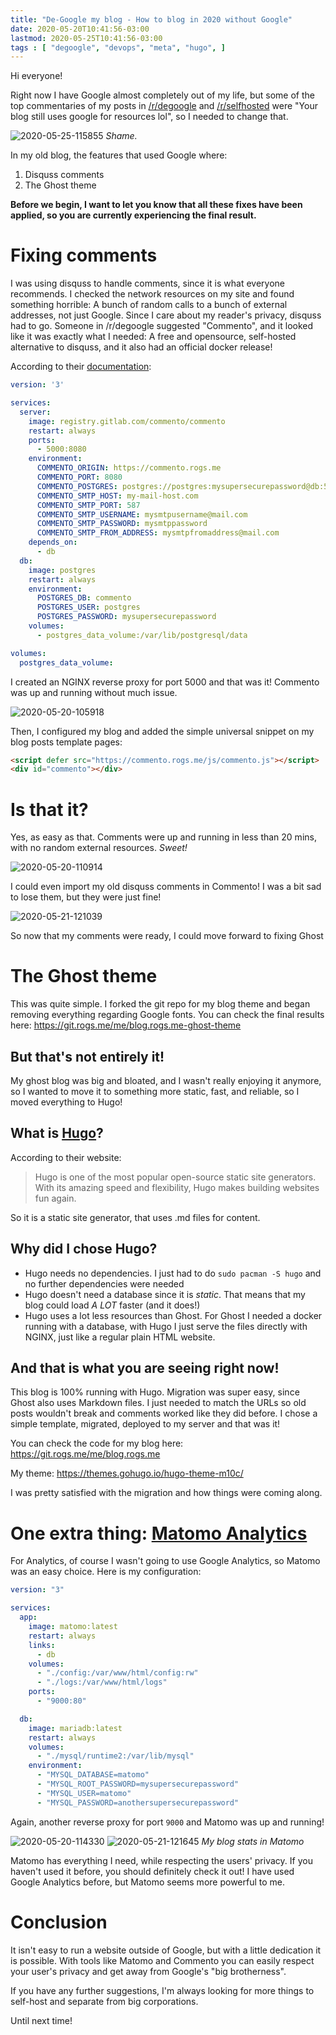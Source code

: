 ```yaml
---
title: "De-Google my blog - How to blog in 2020 without Google"
date: 2020-05-20T10:41:56-03:00
lastmod: 2020-05-25T10:41:56-03:00
tags : [ "degoogle", "devops", "meta", "hugo", ]
---
```


Hi everyone!

Right now I have Google almost completely out of my life, but some of the top commentaries of my 
posts in [/r/degoogle](https://reddit.com/r/degoogle) and [/r/selfhosted](https://reddit.com/r/selfhosted) were "Your blog still uses google for resources lol", 
so I needed to change that.

![2020-05-25-115855](/2020-05-25-115855.png)
*Shame.*

In my old blog, the features that used Google where:
  1) Disquss comments
  2) The Ghost theme

**Before we begin, I want to let you know that all these fixes have been applied, so you are currently 
experiencing the final result.**

# Fixing comments

I was using disquss to handle comments, since it is what everyone recommends. I checked the network 
resources on my site and found something horrible: A bunch of random calls to a bunch of external 
addresses, not just Google. Since I care about my reader's privacy, disquss had to go. Someone in 
/r/degoogle suggested "Commento", and it looked like it was exactly what I needed: A free and opensource, 
self-hosted alternative to disquss, and it also had an official docker release!

According to their [documentation](https://docs.commento.io/installation/self-hosting/on-your-server/docker.html):
```yaml
version: '3'

services:
  server:
    image: registry.gitlab.com/commento/commento
    restart: always
    ports:
      - 5000:8080
    environment:
      COMMENTO_ORIGIN: https://commento.rogs.me
      COMMENTO_PORT: 8080
      COMMENTO_POSTGRES: postgres://postgres:mysupersecurepassword@db:5432/commento?sslmode=disable
      COMMENTO_SMTP_HOST: my-mail-host.com
      COMMENTO_SMTP_PORT: 587
      COMMENTO_SMTP_USERNAME: mysmtpusername@mail.com
      COMMENTO_SMTP_PASSWORD: mysmtppassword
      COMMENTO_SMTP_FROM_ADDRESS: mysmtpfromaddress@mail.com
    depends_on:
      - db
  db:
    image: postgres
    restart: always
    environment:
      POSTGRES_DB: commento
      POSTGRES_USER: postgres
      POSTGRES_PASSWORD: mysupersecurepassword
    volumes:
      - postgres_data_volume:/var/lib/postgresql/data

volumes:
  postgres_data_volume:
```

I created an NGINX reverse proxy for port 5000 and that was it! Commento was up and running without much 
issue.

![2020-05-20-105918](/2020-05-20-105918.png)

Then, I configured my blog and added the simple universal snippet on my blog posts template pages:

```html
<script defer src="https://commento.rogs.me/js/commento.js"></script>
<div id="commento"></div>
```

# Is that it?

Yes, as easy as that. Comments were up and running in less than 20 mins, with no random external resources. 
*Sweet!*

![2020-05-20-110914](/2020-05-20-110914.png)

I could even import my old disquss comments in Commento! I was a bit sad to lose them, but they were 
just fine! 

![2020-05-21-121039](/2020-05-21-121039.png)

So now that my comments were ready, I could move forward to fixing Ghost

# The Ghost theme

This was quite simple. I forked the git repo for my blog theme and began removing everything regarding 
Google fonts. You can check the final results here: https://git.rogs.me/me/blog.rogs.me-ghost-theme

## But that's not entirely it!

My ghost blog was big and bloated, and I wasn't really enjoying it anymore, so I wanted to move it to something more 
static, fast, and reliable, so I moved everything to Hugo!

## What is [Hugo](https://gohugo.io/)?

According to their website:
> Hugo is one of the most popular open-source static site generators. With its amazing speed and flexibility, Hugo makes building websites fun again.

So it is a static site generator, that uses .md files for content.

## Why did I chose Hugo? 

- Hugo needs no dependencies. I just had to do `sudo pacman -S hugo` and no further dependencies were 
needed
- Hugo doesn't need a database since it is *static*. That means that my blog could load *A LOT* faster 
(and it does!)
- Hugo uses a lot less resources than Ghost. For Ghost I needed a docker running with a database, with Hugo
I just serve the files directly with NGINX, just like a regular plain HTML website.

## And that is what you are seeing right now!

This blog is 100% running with Hugo. Migration was super easy, since Ghost also uses Markdown files. I just needed to match the URLs so old posts wouldn't break and comments worked like they did before. I chose a simple template, migrated, deployed to my server and that was it! 

You can check the code for my blog here: https://git.rogs.me/me/blog.rogs.me

My theme: https://themes.gohugo.io/hugo-theme-m10c/

I was pretty satisfied with the migration and how things were coming along.

# One extra thing: [Matomo Analytics](https://matomo.org/)

For Analytics, of course I wasn't going to use Google Analytics, so Matomo was an easy choice. Here is my 
configuration:

```yaml
version: "3"

services:
  app:
    image: matomo:latest
    restart: always
    links:
      - db
    volumes:
      - "./config:/var/www/html/config:rw"
      - "./logs:/var/www/html/logs"
    ports:
      - "9000:80"

  db:
    image: mariadb:latest
    restart: always
    volumes:
      - "./mysql/runtime2:/var/lib/mysql"
    environment:
      - "MYSQL_DATABASE=matomo"
      - "MYSQL_ROOT_PASSWORD=mysupersecurepassword"
      - "MYSQL_USER=matomo"
      - "MYSQL_PASSWORD=anothersupersecurepassword"
```
Again, another reverse proxy for port `9000` and Matomo was up and running!

![2020-05-20-114330](/2020-05-20-114330.png)
![2020-05-21-121645](/2020-05-21-121645.png)
*My blog stats in Matomo*

Matomo has everything I need, while respecting the users' privacy. If you haven't used it before, you should definitely check it out! I have used Google Analytics before, but Matomo seems more powerful to me.

# Conclusion

It isn't easy to run a website outside of Google, but with a little dedication it is possible. With tools 
like Matomo and Commento you can easily respect your user's privacy and get away from Google's "big 
brotherness".

If you have any further suggestions, I'm always looking for more things to self-host and separate
from big corporations.

Until next time!

